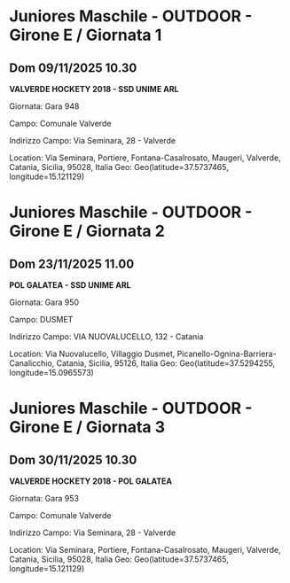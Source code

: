 

# Juniores Maschile - OUTDOOR  - Girone E / Giornata 1

## Dom 09/11/2025 10.30

<strong>VALVERDE HOCKETY 2018 - SSD UNIME ARL</strong>

Giornata: Gara 948

Campo: Comunale Valverde 

Indirizzo Campo:  Via Seminara, 28 - Valverde

Location: Via Seminara, Portiere, Fontana-Casalrosato, Maugeri, Valverde, Catania, Sicilia, 95028, Italia
Geo: Geo(latitude=37.5737465, longitude=15.121129)



# Juniores Maschile - OUTDOOR  - Girone E / Giornata 2

## Dom 23/11/2025 11.00

<strong>POL GALATEA - SSD UNIME ARL</strong>

Giornata: Gara 950

Campo: DUSMET 

Indirizzo Campo:  VIA NUOVALUCELLO, 132 - Catania

Location: Via Nuovalucello, Villaggio Dusmet, Picanello-Ognina-Barriera-Canalicchio, Catania, Sicilia, 95126, Italia
Geo: Geo(latitude=37.5294255, longitude=15.0965573)



# Juniores Maschile - OUTDOOR  - Girone E / Giornata 3

## Dom 30/11/2025 10.30

<strong>VALVERDE HOCKETY 2018 - POL GALATEA</strong>

Giornata: Gara 953

Campo: Comunale Valverde 

Indirizzo Campo:  Via Seminara, 28 - Valverde

Location: Via Seminara, Portiere, Fontana-Casalrosato, Maugeri, Valverde, Catania, Sicilia, 95028, Italia
Geo: Geo(latitude=37.5737465, longitude=15.121129)

